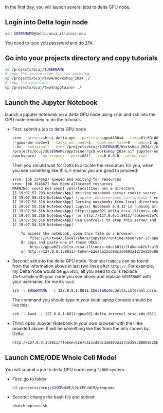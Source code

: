 In the first day, you will launch several jobs to delta GPU node.

## Login into Delta login node

```bash
ssh $USERNAME@delta.ncsa.illinois.edu
```

You need to type you password and do 2FA.

##  Go into your projects directory and copy tutorials
```bash
cd /projects/bcuj/$USERNAME
# copy the source code for the workshop
cp /projects/bcuj/twu4/Workshop_2024 ./
# copy the apptainer
cp /projects/bcuj/twu4/apptainer ./

```

## Launch the Jupyter Notebook

launch a juputer notebook on a delta GPU node using *srun* and ssh into the GPU node remotely to do the tutorials.

+ First: submit a job to delta GPU node
    ```bash
    srun --account=bcuj-delta-gpu --partition=gpuA100x4 --time=01:00:00 --mem=32g\
    --gpus-per-node=1 --tasks-per-node=1 --cpus-per-task=8 --nodes=1 apptainer exec \
    --nv --containall --bind /projects/bcuj/$USERNAME/Workshop_2024/:/workspace \
    /projects/bcuj/$USERNAME/apptainer/qcb_workshop_2024.sif jupyter-notebook \
    /workspace/ --no-browser --port=8811 --ip=0.0.0.0 --allow-root
    ```
    Then you should wait for Delta to allocate the resources for you, when you see something like this, it means you are good to proceed:
    ```bash
    srun: job 3546627 queued and waiting for resources
    srun: job 3546627 has been allocated resources
    WARNING: could not mount /etc/localtime: not a directory
    [I 19:07:57.203 NotebookApp] Writing notebook server cookie secret to /u/twu4/.local/share/jupyter/runtime/notebook_cookie_secret
    [I 19:07:58.314 NotebookApp] [jupyter_nbextensions_configurator] enabled 0.6.3
    [I 19:07:58.316 NotebookApp] Serving notebooks from local directory: /workspace
    [I 19:07:58.316 NotebookApp] Jupyter Notebook 6.4.12 is running at:
    [I 19:07:58.316 NotebookApp] http://gpua021.delta.ncsa.illinois.edu:8811/?token=b2e7ca15cd9dc3a6893a1273e359c88869225bc29d66c80c
    [I 19:07:58.316 NotebookApp]  or http://127.0.0.1:8811/?token=b2e7ca15cd9dc3a6893a1273e359c88869225bc29d66c80c
    [I 19:07:58.316 NotebookApp] Use Control-C to stop this server and shut down all kernels (twice to skip confirmation).
    [C 19:07:58.329 NotebookApp]

        To access the notebook, open this file in a browser:
            file:///u/twu4/.local/share/jupyter/runtime/nbserver-13-open.html
        Or copy and paste one of these URLs:
            http://gpua021.delta.ncsa.illinois.edu:8811/?token=b2e7ca15cd9dc3a6893a1273e359c88869225bc29d66c80c
        or http://127.0.0.1:8811/?token=b2e7ca15cd9dc3a6893a1273e359c88869225bc29d66c80c
    ```
+ Second: ssh into the delta GPU node.
    Your `$DeltaNode` can be found from the information above in last two lines after `http://`. For example, my Delta Node would be `gpua021`, all you need to do is replace `$DeltaNode` with your node you see above and replace `$USERNAME` with your username, for me its `twu4`.
    ```bash
    ssh -l $USERNAME  -L 127.0.0.1:8811:$DeltaNode.delta.internal.ncsa.edu:8811 dt-login.delta.ncsa.illinois.edu
    ```
    The command you should type in your local laptop console should be like this:
    ```bash
    ssh -l twu4 -L 127.0.0.1:8811:gpua021.delta.internal.ncsa.edu:8811 dt-login.delta.ncsa.illinois.edu
    ```

+ Third: open Jupyter Notebook in your own browser with the linke provided above. It will be something like this from the info shown by Delta:
    ``` bash
    http://127.0.0.1:8811/?token=b2e7ca15cd9dc3a6893a1273e359c88869225bc29d66c80c
    ```

## Launch CME/ODE Whole Cell Model

You will submit a job to delta GPU node using `SLRUM` system. 

+ First: go to folder

    ``` bash
    cd /projects/bcuj/$USERNAME/LM/CME/WCM/programs
    ```

+ Second: change the bash file and submit

    ```bash
    sbatch mpirun.sh
    ```

    


